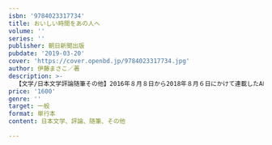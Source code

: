 ```yaml
---
isbn: '9784023317734'
title: おいしい時間をあの人へ
volume: ''
series: ''
publisher: 朝日新聞出版
pubdate: '2019-03-20'
cover: 'https://cover.openbd.jp/9784023317734.jpg'
author: 伊藤まさこ／著
description: >-
  【文学/日本文学評論随筆その他】2016年８月８日から2018年８月６日にかけて連載したAERAの人気連載「伊藤まさこ　おいしい時間をあの人へ」が待望の書籍化。スタイリストの伊藤まさこさんが、厳選した季節ごとの手土産を紹介。「わたしの横浜土産」、「栗のお菓子」、「お腹がぽかぽかになる」などテーマも楽しいものばかり。贈るときのワンポイントレッスンもあり。
price: '1600'
genre: ''
target: 一般
format: 単行本
content: 日本文学、評論、随筆、その他

---
```

